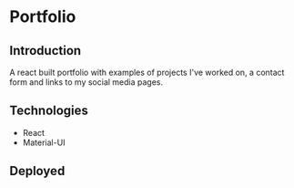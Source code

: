 # Portfolio

## Introduction

A react built portfolio with examples of projects I've worked on, a contact form and links to my social media pages.

## Technologies

- React
- Material-UI

## Deployed

<!-- [GitHub Repo](https://github.com/bosshogg86/react-portfolio)

[Portfolio Website](https://bosshogg86.github.io/react-portfolio/)

![Screenshot](src/images/react-portfolio-screenshot.png) -->
